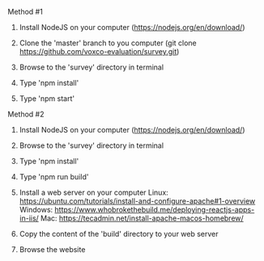 Method #1

1. Install NodeJS on your computer (https://nodejs.org/en/download/)

2. Clone the 'master' branch to you computer (git clone https://github.com/voxco-evaluation/survey.git)

3. Browse to the 'survey' directory in terminal

4. Type 'npm install'

5. Type 'npm start'


Method #2 

1. Install NodeJS on your computer (https://nodejs.org/en/download/)

2. Browse to the 'survey' directory in terminal

3. Type 'npm install'

4. Type 'npm run build'

5. Install a web server on your computer
    Linux:      https://ubuntu.com/tutorials/install-and-configure-apache#1-overview
    Windows:    https://www.whobrokethebuild.me/deploying-reactjs-apps-in-iis/
    Mac:        https://tecadmin.net/install-apache-macos-homebrew/

6. Copy the content of the 'build' directory to your web server

7. Browse the website




